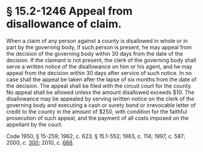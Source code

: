 # § 15.2-1246 Appeal from disallowance of claim.

<p>When a claim of any person against a county is disallowed in whole or in part by the governing body, if such person is present, he may appeal from the decision of the governing body within 30 days from the date of the decision. If the claimant is not present, the clerk of the governing body shall serve a written notice of the disallowance on him or his agent, and he may appeal from the decision within 30 days after service of such notice. In no case shall the appeal be taken after the lapse of six months from the date of the decision. The appeal shall be filed with the circuit court for the county. No appeal shall be allowed unless the amount disallowed exceeds $10. The disallowance may be appealed by serving written notice on the clerk of the governing body and executing a cash or surety bond or irrevocable letter of credit to the county in the amount of $250, with condition for the faithful prosecution of such appeal, and the payment of all costs imposed on the appellant by the court.</p><p>Code 1950, § 15-259; 1962, c. 623, § 15.1-552; 1983, c. 114; 1997, c. 587; 2000, c. <a href='http://lis.virginia.gov/cgi-bin/legp604.exe?001+ful+CHAP0300'>300</a>; 2010, c. <a href='http://lis.virginia.gov/cgi-bin/legp604.exe?101+ful+CHAP0668'>668</a>.</p>